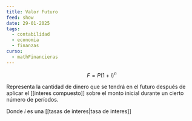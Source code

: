 ```yaml
---
title: Valor Futuro
feed: show
date: 29-01-2025
tags:
  - contabilidad
  - economia
  - finanzas
curso:
  - mathFinancieras
---
```

$$F=P(1+i)^n$$

Representa la cantidad de dinero que se tendrá en el futuro después de aplicar el [[interes compuesto]] sobre el monto inicial durante un cierto número de períodos.

Donde $i$ es una [[tasas de interes|tasa de interes]]

